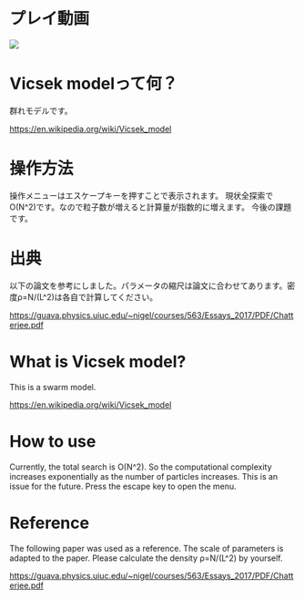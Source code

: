 # プレイ動画

[![](https://img.youtube.com/vi/lqLqJnP4768&ab_channel=%25E3%2581%2588%25E3%2581%25B3%25E3%2581%25B5%25E3%2582%2589%25E3%2581%2584%25E3%2581%25A1%25E3%2582%2583%25E3%2582%2593%25E3%2581%25AD%25E3%2582%258B%2521/0.jpg)](https://www.youtube.com/watch?v=lqLqJnP4768&ab_channel=%25E3%2581%2588%25E3%2581%25B3%25E3%2581%25B5%25E3%2582%2589%25E3%2581%2584%25E3%2581%25A1%25E3%2582%2583%25E3%2582%2593%25E3%2581%25AD%25E3%2582%258B%2521)

# Vicsek modelって何？
群れモデルです。

https://en.wikipedia.org/wiki/Vicsek_model

# 操作方法
操作メニューはエスケープキーを押すことで表示されます。
現状全探索でO(N^2)です。なので粒子数が増えると計算量が指数的に増えます。
今後の課題です。

# 出典
以下の論文を参考にしました。パラメータの縮尺は論文に合わせてあります。密度ρ=N/(L^2)は各自で計算してください。

https://guava.physics.uiuc.edu/~nigel/courses/563/Essays_2017/PDF/Chatterjee.pdf

# What is Vicsek model?
This is a swarm model.

https://en.wikipedia.org/wiki/Vicsek_model

# How to use
Currently, the total search is O(N^2). So the computational complexity increases exponentially as the number of particles increases.
This is an issue for the future.
Press the escape key to open the menu.

# Reference
The following paper was used as a reference. The scale of parameters is adapted to the paper. Please calculate the density ρ=N/(L^2) by yourself.

https://guava.physics.uiuc.edu/~nigel/courses/563/Essays_2017/PDF/Chatterjee.pdf


